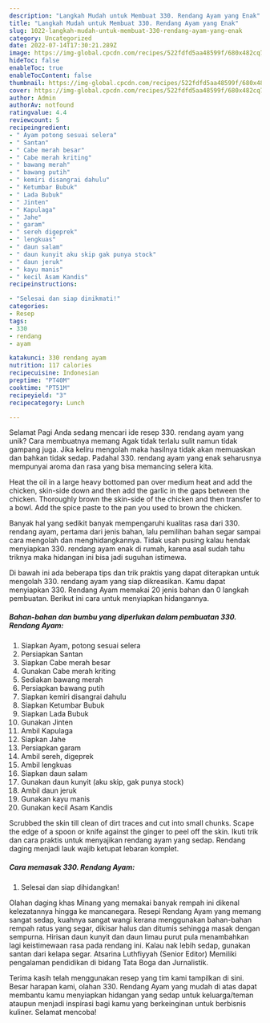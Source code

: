 ```yaml
---
description: "Langkah Mudah untuk Membuat 330. Rendang Ayam yang Enak"
title: "Langkah Mudah untuk Membuat 330. Rendang Ayam yang Enak"
slug: 1022-langkah-mudah-untuk-membuat-330-rendang-ayam-yang-enak
category: Uncategorized
date: 2022-07-14T17:30:21.289Z
image: https://img-global.cpcdn.com/recipes/522fdfd5aa48599f/680x482cq70/330-rendang-ayam-foto-resep-utama.jpg
hideToc: false
enableToc: true
enableTocContent: false
thumbnail: https://img-global.cpcdn.com/recipes/522fdfd5aa48599f/680x482cq70/330-rendang-ayam-foto-resep-utama.jpg
cover: https://img-global.cpcdn.com/recipes/522fdfd5aa48599f/680x482cq70/330-rendang-ayam-foto-resep-utama.jpg
author: Admin
authorAv: notfound
ratingvalue: 4.4
reviewcount: 5
recipeingredient:
- " Ayam potong sesuai selera"
- " Santan"
- " Cabe merah besar"
- " Cabe merah kriting"
- " bawang merah"
- " bawang putih"
- " kemiri disangrai dahulu"
- " Ketumbar Bubuk"
- " Lada Bubuk"
- " Jinten"
- " Kapulaga"
- " Jahe"
- " garam"
- " sereh digeprek"
- " lengkuas"
- " daun salam"
- " daun kunyit aku skip gak punya stock"
- " daun jeruk"
- " kayu manis"
- " kecil Asam Kandis"
recipeinstructions:

- "Selesai dan siap dinikmati!"
categories:
- Resep
tags:
- 330
- rendang
- ayam

katakunci: 330 rendang ayam 
nutrition: 117 calories
recipecuisine: Indonesian
preptime: "PT40M"
cooktime: "PT51M"
recipeyield: "3"
recipecategory: Lunch

---
```



Selamat Pagi Anda sedang mencari ide resep 330. rendang ayam yang unik? Cara membuatnya memang Agak tidak terlalu sulit namun tidak gampang juga. Jika keliru mengolah maka hasilnya tidak akan memuaskan dan bahkan tidak sedap. Padahal 330. rendang ayam yang enak seharusnya mempunyai aroma dan rasa yang bisa memancing selera kita.


Heat the oil in a large heavy bottomed pan over medium heat and add the chicken, skin-side down and then add the garlic in the gaps between the chicken. Thoroughly brown the skin-side of the chicken and then transfer to a bowl. Add the spice paste to the pan you used to brown the chicken.

Banyak hal yang sedikit banyak mempengaruhi kualitas rasa dari 330. rendang ayam, pertama dari jenis bahan, lalu pemilihan bahan segar sampai cara mengolah dan menghidangkannya. Tidak usah pusing kalau hendak menyiapkan 330. rendang ayam enak di rumah, karena asal sudah tahu triknya maka hidangan ini bisa jadi suguhan istimewa.


Di bawah ini ada beberapa tips dan trik praktis yang dapat diterapkan untuk mengolah 330. rendang ayam yang siap dikreasikan. Kamu dapat menyiapkan 330. Rendang Ayam memakai 20 jenis bahan dan 0 langkah pembuatan. Berikut ini cara untuk menyiapkan hidangannya.

<!--inarticleads1-->

##### Bahan-bahan dan bumbu yang diperlukan dalam pembuatan 330. Rendang Ayam:

1. Siapkan  Ayam, potong sesuai selera
1. Persiapkan  Santan
1. Siapkan  Cabe merah besar
1. Gunakan  Cabe merah kriting
1. Sediakan  bawang merah
1. Persiapkan  bawang putih
1. Siapkan  kemiri disangrai dahulu
1. Siapkan  Ketumbar Bubuk
1. Siapkan  Lada Bubuk
1. Gunakan  Jinten
1. Ambil  Kapulaga
1. Siapkan  Jahe
1. Persiapkan  garam
1. Ambil  sereh, digeprek
1. Ambil  lengkuas
1. Siapkan  daun salam
1. Gunakan  daun kunyit (aku skip, gak punya stock)
1. Ambil  daun jeruk
1. Gunakan  kayu manis
1. Gunakan  kecil Asam Kandis


Scrubbed the skin till clean of dirt traces and cut into small chunks. Scape the edge of a spoon or knife against the ginger to peel off the skin. Ikuti trik dan cara praktis untuk menyajikan rendang ayam yang sedap. Rendang daging menjadi lauk wajib ketupat lebaran komplet. 

<!--inarticleads2-->

##### Cara memasak 330. Rendang Ayam:


1. Selesai dan siap dihidangkan!

Olahan daging khas Minang yang memakai banyak rempah ini dikenal kelezatannya hingga ke mancanegara. Resepi Rendang Ayam yang memang sangat sedap, kuahnya sangat wangi kerana menggunakan bahan-bahan rempah ratus yang segar, dikisar halus dan ditumis sehingga masak dengan sempurna. Hirisan daun kunyit dan daun limau purut pula menambahkan lagi keistimewaan rasa pada rendang ini. Kalau nak lebih sedap, gunakan santan dari kelapa segar. Atsarina Luthfiyyah (Senior Editor) Memiliki pengalaman pendidikan di bidang Tata Boga dan Jurnalistik. 

Terima kasih telah menggunakan resep yang tim kami tampilkan di sini. Besar harapan kami, olahan 330. Rendang Ayam yang mudah di atas dapat membantu kamu menyiapkan hidangan yang sedap untuk keluarga/teman ataupun menjadi inspirasi bagi kamu yang berkeinginan untuk berbisnis kuliner. Selamat mencoba!
